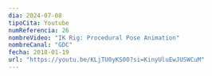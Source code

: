 ```yaml
---
dia: 2024-07-08
tipoCita: Youtube
numReferencia: 26
nombreVideo: "IK Rig: Procedural Pose Animation"
nombreCanal: "GDC"
fecha: 2018-01-19
url: "https://youtu.be/KLjTU0yKS00?si=KinyUluEwJUSWCuM"
---
```

